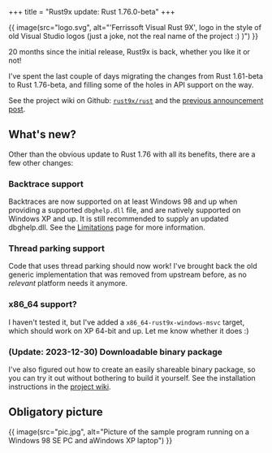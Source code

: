 +++
title = "Rust9x update: Rust 1.76.0-beta"
+++

{{ image(src="logo.svg",
   alt="'Ferrissoft Visual Rust 9X', logo in the style of old Visual Studio logos (just a joke, not the real name of the project :) )") }}

20 months since the initial release, Rust9x is back, whether you like it or not!

I've spent the last couple of days migrating the changes from Rust 1.61-beta to Rust 1.76-beta, and
filling some of the holes in API support on the way.

See the project wiki on Github:
[`rust9x/rust`](https://github.com/rust9x/rust/wiki) and the [previous announcement
post](@/blog/2022-04-21-announcing-rust9x/index.md).

## What's new?

Other than the obvious update to Rust 1.76 with all its benefits, there are a few other changes:

### Backtrace support

Backtraces are now supported on at least Windows 98 and up when providing a supported `dbghelp.dll`
file, and are natively supported on Windows XP and up. It is still recommended to supply an updated
dbghelp.dll. See the [Limitations](https://github.com/rust9x/rust/wiki/Limitations) page for more
information.

### Thread parking support

Code that uses thread parking should now work! I've brought back the old generic implementation that
was removed from upstream before, as no *relevant* platform needs it anymore.

### x86_64 support?

I haven't tested it, but I've added a `x86_64-rust9x-windows-msvc` target, which should work on
XP 64-bit and up. Let me know whether it does :)

### (Update: 2023-12-30) Downloadable binary package

I've also figured out how to create an easily shareable binary package, so you can try it out
without bothering to build it yourself. See the installation instructions in the [project
wiki](https://github.com/rust9x/rust/wiki).

## Obligatory picture

{{ image(src="pic.jpg", alt="Picture of the sample program running on a Windows 98 SE PC and aWindows XP laptop") }}

